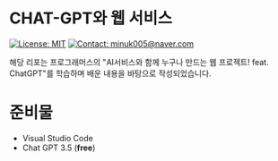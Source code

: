 # CHAT-GPT와 웹 서비스

[![License: MIT](https://img.shields.io/badge/License-MIT-yellow.svg)](https://opensource.org/licenses/MIT)
[![Contact: minuk005@naver.com](https://img.shields.io/badge/Contact-minuk005@naver.com-important)](mailto:minuk005@naver.com)

해당 리포는 프로그래머스의 "AI서비스와 함께 누구나 만드는 웹 프로젝트! feat. ChatGPT"를 학습하며 배운 내용을 바탕으로 작성되었습니다.

# 준비물
- Visual Studio Code
- Chat GPT 3.5 (**free**)

